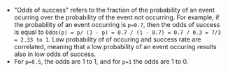 * "Odds of success" refers to the fraction of the probability of an event ocurring over the probability of the event not occurring. For example, if the probability of an event occurring is `p=0.7`, then the odds of success is equal to `Odds(p) = p/ (1 - p) = 0.7 / (1 - 0.7) = 0.7 / 0.3 = 7/3 = 2.33 to 1`. Low probability of of occuring and success rate are correlated, meaning that a low probability of an event occuring results also in low odds of success.
* For `p=0.5`, the odds are 1 to 1, and for `p=1` the odds are 1 to 0.